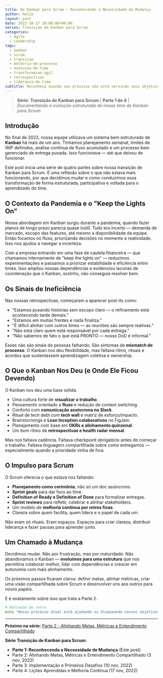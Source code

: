 ```yaml
---
title: De Kanban para Scrum – Reconhecendo a Necessidade de Mudança
author: helio
layout: post
date: 2022-10-27 10:00:00+00:00
series: Transição de Kanban para Scrum
categories:
  - Agile
  - Leadership
tags:
  - kanban
  - scrum
  - transicao
  - melhoria-de-processo
  - evolucao-de-time
  - transformacao-agil
  - retrospectivas
  - lideranca-de-time
subtitle: Reconheça quando seu processo não está servindo seus objetivos—evoluindo de Kanban reativo para Scrum estruturado através de insights honestos de retrospectiva
---
```


> **Série: Transição de Kanban para Scrum** | **Parte 1 de 4** | _Documentando a evolução estruturada do nosso time de Kanban para Scrum_

## Introdução

No final de 2022, nossa equipe utilizava um sistema bem estruturado de **Kanban** há mais de um ano. Tínhamos planejamento semanal, limites de WIP definidos, análise contínua de fluxo acumulado e um processo bem gerenciado de entrega puxada. Isso funcionava — até que deixou de funcionar.

Este post inicia uma série de quatro partes sobre nossa transição de Kanban para Scrum. É uma reflexão sobre o que não estava mais funcionando, por que decidimos mudar e como conduzimos essa transformação de forma estruturada, participativa e voltada para o aprendizado do time.

## O Contexto da Pandemia e o "Keep the Lights On"

Nossa abordagem em Kanban surgiu durante a pandemia, quando fazer planos de longo prazo parecia quase inútil. Tudo era incerto — demanda de mercado, escopo das features, até mesmo a disponibilidade da equipe. Então focamos no fluxo, priorizando decisões no momento e reatividade. Isso nos ajudou a navegar a incerteza.

Com a empresa entrando em uma fase de cautela financeira — que chamamos internamente de "keep the lights on" — reduzimos experimentações e passamos a priorizar estabilidade e eficiência entre times. Isso ampliou nossas dependências e evidenciou lacunas de coordenação que o Kanban, sozinho, não conseguia resolver bem.

## Os Sinais de Ineficiência

Nas nossas retrospectivas, começaram a aparecer post-its como:

- "Estamos puxando histórias sem escopo claro — o refinamento está acontecendo tarde demais."
- "Estamos em muitas frentes e nada finaliza."
- "É difícil alinhar com outros times — as reuniões são sempre reativas."
- "Não está claro quem está responsável por cada entrega."
- "Não sabemos de fato o que está PRONTO — nosso DoD é informal."

Esses não são sinais de pessoas falhando. São sintomas de **mismatch de processo**. O Kanban nos deu flexibilidade, mas faltava ritmo, rituais e acordos que sustentassem aprendizagem coletiva e ownership.

## O Que o Kanban Nos Deu (e Onde Ele Ficou Devendo)

O Kanban nos deu uma base sólida:

- Uma cultura forte de **visualizar o trabalho**.
- Pensamento orientado a **fluxo** e redução de context switching.
- Conforto com **comunicação assíncrona no Slack**.
- Ritual de tech debt com **tech wall** e matriz de esforço/impacto.
- Brainstormings e **Lean Inception colaborativos** no FigJam.
- Planejamento com base em **OKRs e alinhamento quinzenal**.
- Um bom ritmo de **retrospectivas e health radar mensal**.

Mas nos faltava cadência. Faltava checkpoint obrigatório antes de começar o trabalho. Faltava linguagem compartilhada sobre _como_ entregamos — especialmente quando a prioridade vinha de fora.

## O Impulso para Scrum

O Scrum oferecia o que estava nos faltando:

- **Planejamento como cerimônia**, não só um doc assíncrono.
- **Sprint goals** para dar foco ao time.
- **Definition of Ready e Definition of Done** para formalizar entregas.
- **Sprint reviews** para refletir, celebrar e alinhar stakeholders.
- Um modelo de **melhoria contínua por retros fixas**.
- Clareza sobre quem facilita, quem lidera e o papel de cada um.

Não eram só rituais. Eram espaços. Espaços para criar clareza, distribuir liderança e fazer pausas para aprender junto.

## Um Chamado à Mudança

Decidimos mudar. Não por frustração, mas por maturidade. Não abandonamos o Kanban — **evoluímos para uma estrutura** que nos permitiria colaborar melhor, lidar com dependências e crescer em autonomia com mais alinhamento.

Os próximos passos ficaram claros: definir metas, alinhar métricas, criar uma visão compartilhada sobre Scrum e desenvolver uns aos outros para novos papéis.

E é exatamente sobre isso que trata a Parte 2.

```bash
# Reflexão de retro
echo "Nosso processo atual está ajudando ou bloqueando nossos objetivos?" >> retro_outubro2022.txt
```

---

**Próximo na série:** [Parte 2 - Alinhando Metas, Métricas e Entendimento Compartilhado](/pt/posts/2022-11-03-scrum-transition-part2/)

**Série Transição de Kanban para Scrum:**

- **Parte 1: Reconhecendo a Necessidade de Mudança** (Este post)
- Parte 2: Alinhando Metas, Métricas e Entendimento Compartilhado (3 nov, 2022)
- Parte 3: Implementação e Primeiros Desafios (10 nov, 2022)
- Parte 4: Lições Aprendidas e Melhoria Contínua (17 nov, 2022)
